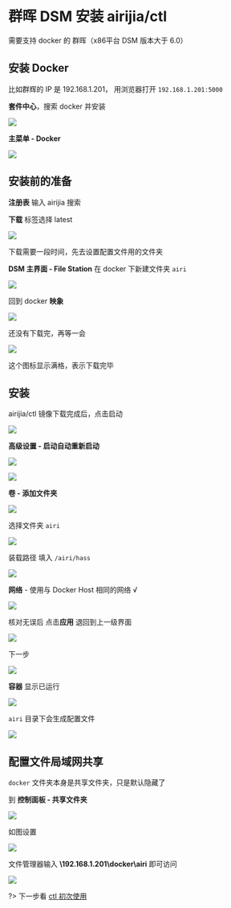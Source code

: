# 群晖 DSM 安装 airijia/ctl 

需要支持 docker 的 群晖（x86平台 DSM 版本大于 6.0）


## 安装 Docker

比如群辉的 IP 是 192.168.1.201， 用浏览器打开 `192.168.1.201:5000`

**套件中心**，搜索 docker 并安装

![](https://ws1.sinaimg.cn/large/007fN5Xegy1fx6fud1879j30se0iwdnw.jpg)

**主菜单 - Docker**

![](https://ws1.sinaimg.cn/large/007fN5Xegy1fx6fuqvgzmj30pi0n3qcf.jpg)





## 安装前的准备



**注册表** 输入 airijia 搜索

**下载** 标签选择 latest

![](https://ws1.sinaimg.cn/large/007fN5Xegy1fx6fvabn3tj30st0c9wh3.jpg)


下载需要一段时间，先去设置配置文件用的文件夹


**DSM 主界面  - File Station**
在 docker 下新建文件夹 `airi`

![](https://ws1.sinaimg.cn/large/007fN5Xegy1fx6g0scu53j30pc0h5q39.jpg)



回到 docker **映象**


![](https://ws1.sinaimg.cn/large/007fN5Xegy1fx6g231nnoj311y0jcaau.jpg)


还没有下载完，再等一会


![](https://ws1.sinaimg.cn/large/007fN5Xegy1fx6g2xwik2j312f0foq3w.jpg)


这个图标显示满格，表示下载完毕


## 安装

airijia/ctl 镜像下载完成后，点击启动

![](https://ws1.sinaimg.cn/large/007fN5Xegy1fwsfjh59n8j31240kv75e.jpg)

**高级设置 - 启动自动重新启动**

![](https://ws1.sinaimg.cn/large/007fN5Xegy1fwsfk52ritj30pj0il40a.jpg)



![](https://ws1.sinaimg.cn/large/007fN5Xegy1fx6g657v2bj30n70jlt96.jpg)


**卷 - 添加文件夹**

![](https://ws1.sinaimg.cn/large/007fN5Xegy1fwsfkosqi4j30no0jhmxk.jpg)

选择文件夹 `airi` 

![](https://ws1.sinaimg.cn/large/007fN5Xegy1fx6g48n9v1j30hc0deq2z.jpg)


装载路径 填入 `/airi/hass`

![](https://ws1.sinaimg.cn/large/007fN5Xegy1fx6h3y64ebj30me0jfmxk.jpg)


**网络** - 使用与 Docker Host 相同的网络 √

![](https://ws1.sinaimg.cn/large/007fN5Xegy1fwsfouwv4uj30od0jmmxx.jpg)


核对无误后 点击**应用** 退回到上一级界面

![](https://ws1.sinaimg.cn/large/007fN5Xegy1fx6gd4umrwj30ox0hm764.jpg)


下一步

![](https://ws1.sinaimg.cn/large/007fN5Xegy1fwsfql3u0aj30qk0ikdhn.jpg)

**容器** 显示已运行

![](https://ws1.sinaimg.cn/large/007fN5Xegy1fx6g92vl92j31260kejs8.jpg)


`airi` 目录下会生成配置文件


![](https://ws1.sinaimg.cn/large/007fN5Xegy1fx6ginb2baj30o20f7q3p.jpg)



## 配置文件局域网共享

`docker` 文件夹本身是共享文件夹，只是默认隐藏了

到 **控制面板 - 共享文件夹**


![](https://ws1.sinaimg.cn/large/007fN5Xegy1fx6gs5ho4lj30x70je3zl.jpg)



如图设置

![](https://ws1.sinaimg.cn/large/007fN5Xegy1fx6gt3w65sj30u80jsgmg.jpg)


文件管理器输入 **\\192.168.1.201\docker\airi** 即可访问


![](https://ws1.sinaimg.cn/large/007fN5Xegy1fx6gurv0soj30qe0feab1.jpg)



?> 下一步看 [ctl 初次使用](ctl/init)


